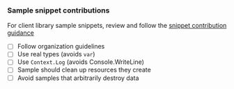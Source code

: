### Sample snippet contributions

For client library sample snippets, review and follow the [snippet contribution guidance](https://github.com/Microsoft/vsts-dotnet-samples/blob/master/ClientLibrary/Snippets/contribute.md)

* [ ] Follow organization guidelines
* [ ] Use real types (avoids `var`)
* [ ] Use `Context.Log` (avoids Console.WriteLine)
* [ ] Sample should clean up resources they create
* [ ] Avoid samples that arbitrarily destroy data